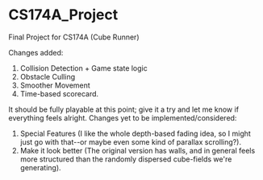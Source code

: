 # CS174A_Project
Final Project for CS174A (Cube Runner)

Changes added:
1. Collision Detection + Game state logic
2. Obstacle Culling
3. Smoother Movement 
4. Time-based scorecard.

It should be fully playable at this point; give it a try and let me know if everything feels alright. 
Changes yet to be implemented/considered:
1. Special Features (I like the whole depth-based fading idea, so I might just go with that--or maybe even some kind of parallax scrolling?). 
2. Make it look better (The original version has walls, and in general feels more structured than the randomly dispersed cube-fields we're generating). 
